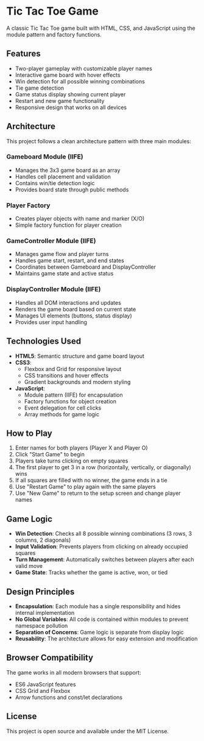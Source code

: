 # Tic Tac Toe Game

A classic Tic Tac Toe game built with HTML, CSS, and JavaScript using the module pattern and factory functions.

## Features

- Two-player gameplay with customizable player names
- Interactive game board with hover effects
- Win detection for all possible winning combinations
- Tie game detection
- Game status display showing current player
- Restart and new game functionality
- Responsive design that works on all devices

## Architecture

This project follows a clean architecture pattern with three main modules:

### Gameboard Module (IIFE)
- Manages the 3x3 game board as an array
- Handles cell placement and validation
- Contains win/tie detection logic
- Provides board state through public methods

### Player Factory
- Creates player objects with name and marker (X/O)
- Simple factory function for player creation

### GameController Module (IIFE)
- Manages game flow and player turns
- Handles game start, restart, and end states
- Coordinates between Gameboard and DisplayController
- Maintains game state and active status

### DisplayController Module (IIFE)
- Handles all DOM interactions and updates
- Renders the game board based on current state
- Manages UI elements (buttons, status display)
- Provides user input handling

## Technologies Used

- **HTML5**: Semantic structure and game board layout
- **CSS3**: 
  - Flexbox and Grid for responsive layout
  - CSS transitions and hover effects
  - Gradient backgrounds and modern styling
- **JavaScript**:
  - Module pattern (IIFE) for encapsulation
  - Factory functions for object creation
  - Event delegation for cell clicks
  - Array methods for game logic

## How to Play

1. Enter names for both players (Player X and Player O)
2. Click "Start Game" to begin
3. Players take turns clicking on empty squares
4. The first player to get 3 in a row (horizontally, vertically, or diagonally) wins
5. If all squares are filled with no winner, the game ends in a tie
6. Use "Restart Game" to play again with the same players
7. Use "New Game" to return to the setup screen and change player names

## Game Logic

- **Win Detection**: Checks all 8 possible winning combinations (3 rows, 3 columns, 2 diagonals)
- **Input Validation**: Prevents players from clicking on already occupied squares
- **Turn Management**: Automatically switches between players after each valid move
- **Game State**: Tracks whether the game is active, won, or tied

## Design Principles

- **Encapsulation**: Each module has a single responsibility and hides internal implementation
- **No Global Variables**: All code is contained within modules to prevent namespace pollution
- **Separation of Concerns**: Game logic is separate from display logic
- **Reusability**: The architecture allows for easy extension and modification

## Browser Compatibility

The game works in all modern browsers that support:
- ES6 JavaScript features
- CSS Grid and Flexbox
- Arrow functions and const/let declarations

## License

This project is open source and available under the MIT License.
